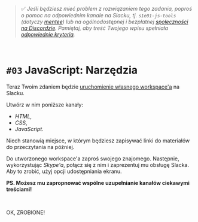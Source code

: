 > :white_check_mark: _Jeśli będziesz mieć problem z rozwiązaniem tego zadania, poproś o pomoc na odpowiednim kanale na Slacku, tj. `s1e01-js-tools` (dotyczy [mentee](https://devmentor.pl/mentoring-javascript/)) lub na ogólnodostępnej i bezpłatnej [społeczności na Discordzie](https://devmentor.pl/discord). Pamiętaj, aby treść Twojego wpisu spełniała [odpowiednie kryteria](https://devmentor.pl/jak-prosic-o-pomoc/)._

&nbsp;

# `#03` JavaScript: Narzędzia

Teraz Twoim zdaniem będzie [uruchomienie własnego workspace'a](https://slack.com/create) na Slacku.

Utwórz w nim poniższe kanały:

- _HTML_,
- _CSS_,
- _JavaScript_.

Niech stanowią miejsce, w którym będziesz zapisywać linki do materiałów do przeczytania na później.

Do utworzonego workspace'a zaproś swojego znajomego. Następnie, wykorzystując _Skype'a_, połącz się z nim i zaprezentuj mu obsługę Slacka. Aby to zrobić, użyj opcji udostępniania ekranu.

**PS. Możesz mu zapropnować wspólne uzupełnianie kanałów ciekawymi treściami!**

&nbsp;

OK, ZROBIONE!
